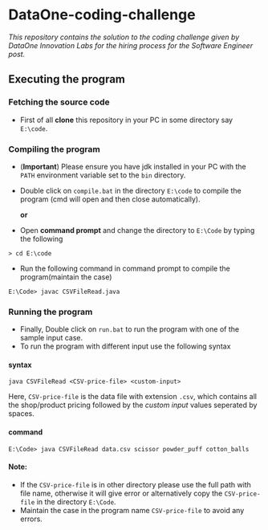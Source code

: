# DataOne-coding-challenge
*This repository contains the solution to the coding challenge given by DataOne Innovation Labs for the hiring process for the Software Engineer post.*

## Executing the program

### Fetching the source code
* First of all **clone** this repository in your PC in some directory say `E:\code`.

### Compiling the program
* (**Important**) Please ensure you have jdk installed in your PC with the `PATH` environment variable set to the `bin` directory.
* Double click on `compile.bat` in the directory `E:\code` to compile the program (cmd will open and then close automatically).

	**or**

* Open **command prompt** and change the directory to `E:\Code` by typing the following
````
> cd E:\code
````
* Run the following command in command prompt to compile the program(maintain the case)
````
E:\Code> javac CSVFileRead.java
````

### Running the program
* Finally, Double click on `run.bat` to run the program with one of the sample input case.
* To run the program with different input use the following syntax
#### syntax
````
java CSVFileRead <CSV-price-file> <custom-input>
````
Here, `CSV-price-file` is the data file with extension `.csv`, which contains all the shop/product pricing followed by the _custom input_ values seperated by spaces.

#### command
````
E:\Code> java CSVFileRead data.csv scissor powder_puff cotton_balls
````
#### Note:
* If the `CSV-price-file` is in other directory please use the full path with file name, otherwise it will give error or alternatively copy the `CSV-price-file` in the directory `E:\Code`.
* Maintain the case in the program name `CSV-price-file` to avoid any errors.